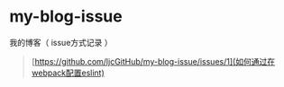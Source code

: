 # my-blog-issue
我的博客（ issue方式记录 ）

> [https://github.com/ljcGitHub/my-blog-issue/issues/1](如何通过在webpack配置eslint)

